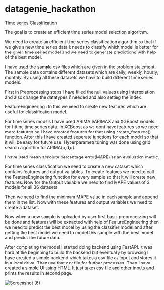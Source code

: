# datagenie_hackathon
Time series Classification

The goal is to create an efficient time series model selection  algorithm.

We need to create an efficient time series classification algorithm so that if we give a new time series data it needs to classify which model is better for the given time series model and we need to generate predictions with help of the best model.

I have used the sample csv files which are given in the problem statement. The sample data contains different datasets which are daily, weekly, hourly, monthly. By using all these datasets we have to build different time series models.

First in Preprocessing steps I have filled the null values using interpolation and also change the datatypes if needed and also setting the index.

FeatureEngineering : In this we need to create new features which are useful for classification model.

For time series models I have used ARIMA SARIMAX and XGBoost models for fitting time series data. In XGBoost as we dont have features so we need more features so I have created features for that using create_features() function. After this I have created seperate functions for each model so that it will be easy for future use. Hyperparametr tuning was done using grid search algorithm for ARIMA(p,d,q).

I have used mean absolute percentage error(MAPE) as an evaluation metric.

For time series classification we need to create a new dataset which contains features and output variables. To create features we need to call the FeatureEngineering function for every sample so that it will create new features. Now for the Output variable we need to find MAPE values of 3 models for all 36 datasets. 

Then we need to find the minimum MAPE value in each sample and append them in the list. Now with these features and output variables we need to create a dataset.

Now when a new sample is uploaded by user first basic preprocessing will be done and features will be extracted with help of FeatureEngineering then we need to predict the best model by using the classifier model and after getting the best model we need to model this sample with the best model and predict the future data.

After completing the model I started doing backend using FastAPI. It was hard at the beginning to build the backend but eventually by browsing I have created a simple backend which takes a csv file as input and stores it in a local drive. Then use that csv file for further processes. Then I have created a simple UI using HTML. It just takes csv file and other inputs and prints the results in second page.

![Screenshot (6)](https://user-images.githubusercontent.com/102681460/224605692-3f1fd530-945c-4239-bc5b-4f19becaeccb.png)
